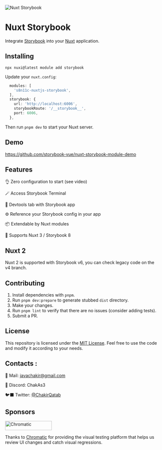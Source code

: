 ![Nuxt Storybook](https://github.com/nuxt-modules/storybook/assets/904724/0396b16c-be9b-4b0d-83b5-5e35dd8298df)

# Nuxt Storybook

Integrate [Storybook](http://storybook.js.org) into your [Nuxt](https://nuxt.com) application.

## Installing

```
npx nuxi@latest module add storybook
```

Update your `nuxt.config`:

```ts
  modules: [
    's8n11c-nuxtjs-storybook',
  ],
  storybook: {
    url: 'http://localhost:6006',
    storybookRoute: '/__storybook__',
    port: 6006,
  },
```

Then run `pnpm dev` to start your Nuxt server.

## Demo

https://github.com/storybook-vue/nuxt-storybook-module-demo

## Features

👌 Zero configuration to start (see video)

🪄 Access Storybook Terminal

🎨 Devtools tab with Storybook app

⚙️ Reference your Storybook config in your app

📦 Extendable by Nuxt modules

🚀 Supports Nuxt 3 / Storybook 8

## Nuxt 2

Nuxt 2 is supported with Storybook v6, you can check legacy code on the v4 branch.

## Contributing

1. Install dependencies with `pnpm`.
2. Run `pnpm dev:prepare` to generate stubbed `dist` directory.
3. Make your changes.
4. Run `pnpm lint` to verify that there are no issues (consider adding tests).
5. Submit a PR.

## License

This repository is licensed under the [MIT License](LICENSE). Feel free to use the code and modify it according to your needs.

## Contacts :

🔖 Mail: javachakir@gmail.com

💬 Discord: ChakAs3

🐦‍⬛ Twitter: [@ChakirQatab](https://twitter.com/ChakirQatab)

## Sponsors

<a href="https://www.chromatic.com/"><img src="https://user-images.githubusercontent.com/321738/84662277-e3db4f80-af1b-11ea-88f5-91d67a5e59f6.png" width="153" height="30" alt="Chromatic" /></a>

Thanks to [Chromatic](https://www.chromatic.com/) for providing the visual testing platform that helps us review UI changes and catch visual regressions.
